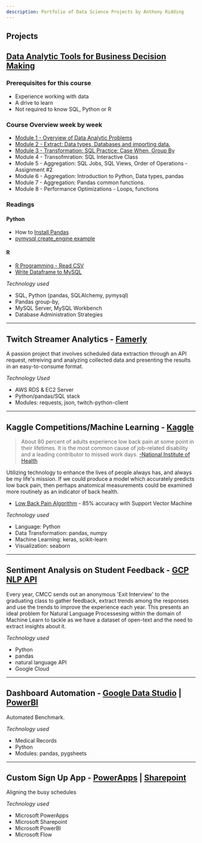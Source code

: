 ```yaml
---
description: Portfolio of Data Science Projects by Anthony Ridding
---
```


## **Projects**

## **[Data Analytic Tools for Business Decision Making](/course.md)**

### Prerequisites for this course
- Experience working with data
- A drive to learn
- Not required to know SQL, Python or R

### Course Overview week by week
- [Module 1 - Overview of Data Analytic Problems](/course_content/module_1.md) 
- [Module 2 - Extract: Data types, Databases and importing data.](/course_content/module_2.md) 
- [Module 3 - Transformation: SQL Practice: Case When, Group By](/course_content/module_3.md)
- Module 4 - Transofmration: SQL Interactive Class 
- Module 5 - Aggregation: SQL Jobs, SQL Views, Order of Operations - Assignment #2
- Module 6 - Aggregation: Introduction to Python, Data types, pandas
- Module 7 - Aggregation: Pandas common functions. 
- Module 8 - Performance Optimizations - Loops, functions


### Readings
#### Python
- How to [Install Pandas](https://pandas.pydata.org/pandas-docs/stable/install.html)
- [pymysql create_engine example](https://docs.sqlalchemy.org/en/13/core/engines.html#mysql)

#### R
- [R Programming - Read CSV](http://rprogramming.net/read-csv-in-r/)
- [Write Dataframe to MySQL](https://rdrr.io/cran/RSQLite/man/dbWriteTable.html)


_Technology used_
- SQL, Python (pandas, SQLAlchemy, pymysql)
- Pandas group-by,
- MySQL Server, MySQL Workbench
- Database Administration Strategies


---

## **Twitch Streamer Analytics** - **[Famerly](https://www.famerly.com/)**

A passion project that involves scheduled data extraction through an API request, retreiving and analyzing collected data and presenting the results in an easy-to-consume format. 


_Technology Used_
- AWS RDS & EC2 Server
- Python/pandas/SQL stack
- Modules: requests, json, twitch-python-client

---

## **Kaggle Competitions/Machine Learning** - **[Kaggle](https://www.Kaggle.com/)**



> About 80 percent of adults experience low back pain at some point in their lifetimes. It is the most common cause of job-related disability and a leading contributor to missed work days. [-National Institute of Health](https://www.ninds.nih.gov/Disorders/Patient-Caregiver-Education/Fact-Sheets/Low-Back-Pain-Fact-Sheet)

Utilizing technology to enhance the lives of people always has, and always be my life's mission. If we could produce a model which accurately predicts low back pain, then perhaps anatomical measurements could be examined more routinely as an indicator of back health.

- [Low Back Pain Algorithm](https://www.kaggle.com/anfro18/lower-back-pain-algorithm) - 85% accuracy with Support Vector Machine

_Technology used_
- Language: Python
- Data Transformation: pandas, numpy
- Machine Learning: keras, scikit-learn
- Visualization: seaborn

---

## **Sentiment Analysis on Student Feedback** - **[GCP NLP API](https://cloud.google.com/natural-language)**

Every year, CMCC sends out an anonymous 'Exit Interview' to the graduating class to gather feedback, extract trends among the responses and use the trends to improve the experience each year. This presents an ideal problem for Natural Language Processesing within the domain of Machine Learn to tackle as we have a dataset of open-text and the need to extract insights about it. 

_Technology used_
- Python 
- pandas
- natural language API
- Google Cloud
---

## **Dashboard Automation** - **[Google Data Studio](https://datastudio.google.com/u/0/navigation/reporting) | [PowerBI](https://powerbi.microsoft.com/en-us/)**

Automated Benchmark. 

_Technology used_
- Medical Records
- Python
- Modules: pandas, pygsheets

---

## **Custom Sign Up App** - **[PowerApps](https://powerapps.microsoft.com/en-us/) | [Sharepoint](https://products.office.com/en-us/sharepoint/collaboration)**

Aligning the busy schedules

_Technology used_
- Microsoft PowerApps
- Microsoft Sharepoint
- Microsoft PowerBI
- Microsoft Flow
